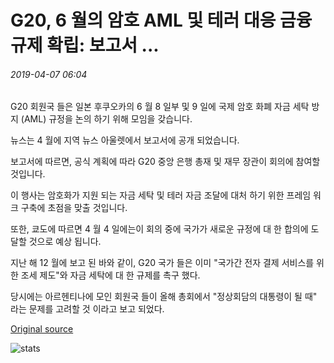 # G20, 6 월의 암호 AML 및 테러 대응 금융 규제 확립: 보고서 ...

###### 2019-04-07 06:04

G20 회원국 들은 일본 후쿠오카의 6 월 8 일부 및 9 일에 국제 암호 화폐 자금 세탁 방지 (AML) 규정을 논의 하기 위해 모임을 갖습니다.

뉴스는 4 월에 지역 뉴스 아울렛에서 보고서에 공개 되었습니다.

보고서에 따르면, 공식 계획에 따라 G20 중앙 은행 총재 및 재무 장관이 회의에 참여할 것입니다.

이 행사는 암호화가 지원 되는 자금 세탁 및 테러 자금 조달에 대처 하기 위한 프레임 워크 구축에 초점을 맞출 것입니다.

또한, 쿄도에 따르면 4 월 4 일에는이 회의 중에 국가가 새로운 규정에 대 한 합의에 도달할 것으로 예상 됩니다.

지난 해 12 월에 보고 된 바와 같이, G20 국가 들은 이미 "국가간 전자 결제 서비스를 위한 조세 제도"와 자금 세탁에 대 한 규제를 촉구 했다.

당시에는 아르헨티나에 모인 회원국 들이 올해 총회에서 "정상회담의 대통령이 될 때" 라는 문제를 고려할 것 이라고 보고 되었다.

[Original source](https://cointelegraph.com/news/g20-to-establish-crypto-aml-and-counter-terrorism-financing-regulations-in-june-report)

![stats](https://c.statcounter.com/11760860/0/a89fa40b/1/ "stats")